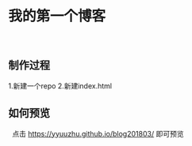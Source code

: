# 我的第一个博客
 
## 制作过程

1.新建一个repo
2.新建index.html
 
## 如何预览
 
点击 https://yyuuzhu.github.io/blog201803/ 即可预览
